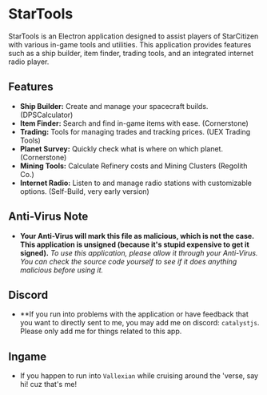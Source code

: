 # StarTools

StarTools is an Electron application designed to assist players of StarCitizen with various in-game tools and utilities. This application provides features such as a ship builder, item finder, trading tools, and an integrated internet radio player.

## Features

- **Ship Builder:** Create and manage your spacecraft builds. (DPSCalculator)
- **Item Finder:** Search and find in-game items with ease. (Cornerstone)
- **Trading:** Tools for managing trades and tracking prices. (UEX Trading Tools)
- **Planet Survey:** Quickly check what is where on which planet. (Cornerstone)
- **Mining Tools:** Calculate Refinery costs and Mining Clusters (Regolith Co.)
- **Internet Radio:** Listen to and manage radio stations with customizable options. (Self-Build, very early version)

## Anti-Virus Note

- **Your Anti-Virus will mark this file as malicious, which is not the case. This application is unsigned (because it's stupid expensive to get it signed).**
*To use this application, please allow it through your Anti-Virus. You can check the source code yourself to see if it does anything malicious before using it.*

## Discord

- **If you run into problems with the application or have feedback that you want to directly sent to me, you may add me on discord: `catalystjs`. Please only add me for things related to this app.

## Ingame

- If you happen to run into `Vallexian` while cruising around the 'verse, say hi! cuz that's me!


